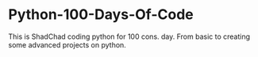 # Python-100-Days-Of-Code
This is ShadChad coding python for 100 cons. day. From basic to creating some advanced projects on python.
